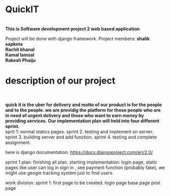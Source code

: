 <h1>QuickIT</h1></br>
<strong>This is Software development project 2 web based application</strong>

Project will be done with django framework.
Project members:
<strong>shalik sapkota</strong></br>
<strong>Rachit khanal</strong></br>
<strong>Kamal lamsal</strong></br>
<strong>Rakesh Phaiju</strong></br>

<h1>description of our project</h1></br>

<b>quick it is the uber for delivery and motto of our product is for the people and to the people. we are providig the platform for those people who are in need of urgent delivery and those who want to earn money by providing services.
Our implementation plan will held into four different sprint.</b></br>
sprit 1: normal statics pages.
sprint 2. testing and implement on server.
sprint 3. building server and add function.
sprint 4. testing and complete assignment.


here is django documentation.
https://docs.djangoproject.com/en/2.0/

sprint 1 plan:
finishing all plan.
starting implementation: login page, static pages like user can log in sign in , see payment function (probably fake), we might use geogle tracking system just to find users.

work division: 
sprint 1: first page to be created.
          login page
          base page
          post page
